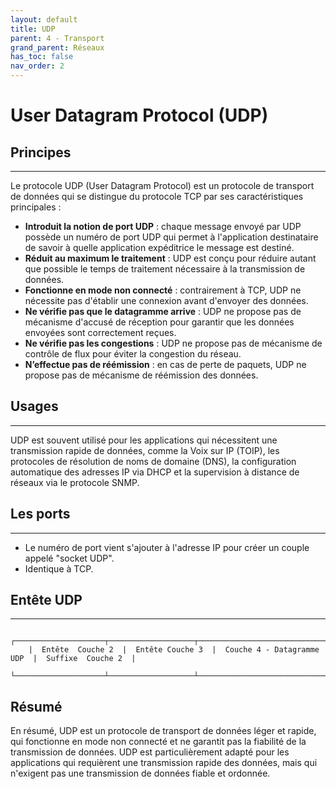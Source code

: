 ```yaml
---
layout: default
title: UDP
parent: 4 - Transport
grand_parent: Réseaux
has_toc: false
nav_order: 2
---
```


# User Datagram Protocol (UDP)

## Principes

---

Le protocole UDP (User Datagram Protocol) est un protocole de transport de données qui se distingue du protocole TCP par ses caractéristiques principales :

- **Introduit la notion de port UDP** : chaque message envoyé par UDP possède un numéro de port UDP qui permet à l'application destinataire de savoir à quelle application expéditrice le message est destiné.
- **Réduit au maximum le traitement** : UDP est conçu pour réduire autant que possible le temps de traitement nécessaire à la transmission de données.
- **Fonctionne en mode non connecté** : contrairement à TCP, UDP ne nécessite pas d'établir une connexion avant d'envoyer des données.
- **Ne vérifie pas que le datagramme arrive** : UDP ne propose pas de mécanisme d'accusé de réception pour garantir que les données envoyées sont correctement reçues.
- **Ne vérifie pas les congestions** : UDP ne propose pas de mécanisme de contrôle de flux pour éviter la congestion du réseau.
- **N’effectue pas de réémission** : en cas de perte de paquets, UDP ne propose pas de mécanisme de réémission des données.

## Usages

---

UDP est souvent utilisé pour les applications qui nécessitent une transmission rapide de données, comme la Voix sur IP (TOIP), les protocoles de résolution de noms de domaine (DNS), la configuration automatique des adresses IP via DHCP et la supervision à distance de réseaux via le protocole SNMP.

## Les ports

---

- Le numéro de port vient s'ajouter à l'adresse IP pour créer un couple appelé "socket UDP".
- Identique à TCP.

## Entête UDP

---

```plaintext
    ┌────────────────────┬───────────────────┬─────────────────────────────┬─────────────────────┬
    |  Entête  Couche 2  |  Entête Couche 3  |  Couche 4 - Datagramme UDP  |  Suffixe  Couche 2  |
    └────────────────────┴───────────────────┴─────────────────────────────┴─────────────────────┴
```

## Résumé

En résumé, UDP est un protocole de transport de données léger et rapide, qui fonctionne en mode non connecté et ne garantit pas la fiabilité de la transmission de données. UDP est particulièrement adapté pour les applications qui requièrent une transmission rapide des données, mais qui n'exigent pas une transmission de données fiable et ordonnée.
